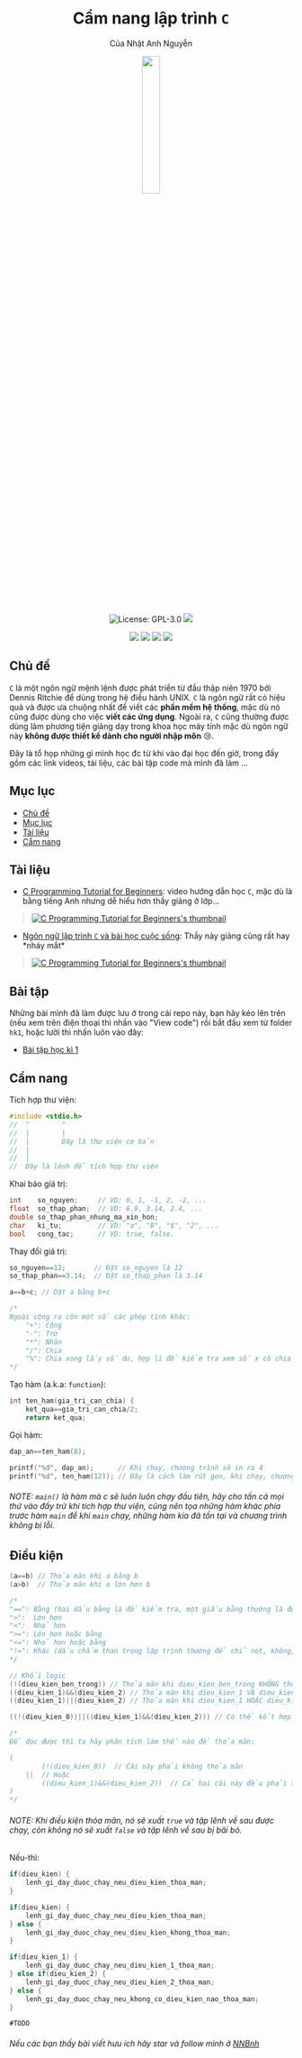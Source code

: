 <h1 align="center">Cẩm nang lập trình <code>C</code></h1>
<p align="center">Của Nhật Anh Nguyễn</p>
<p align="center"><img width="25%" src="https://cdn.iconscout.com/icon/free/png-512/c-programming-569564.png"></p>
<p align="center"><img src="https://img.shields.io/github/license/NNBnh/bui.kak?labelColor=181818&color=585858&style=for-the-badge" alt="License: GPL-3.0"> <img src="https://img.shields.io/github/last-commit/NNBnh/bui.kak?labelColor=181818&color=585858&style=for-the-badge">
<p align="center"><img src="https://img.shields.io/github/watchers/NNBnh/bui.kak?labelColor=181818&color=585858&style=flat-square"> <img src="https://img.shields.io/github/stars/NNBnh/bui.kak?labelColor=181818&color=585858&style=flat-square"> <img src="https://img.shields.io/github/forks/NNBnh/bui.kak?labelColor=181818&color=585858&style=flat-square"> <img src="https://img.shields.io/github/issues/NNBnh/bui.kak?labelColor=181818&color=585858&style=flat-square">

## Chủ đề
`C` là một ngôn ngữ mệnh lệnh được phát triển từ đầu thập niên 1970 bởi Dennis Ritchie để dùng trong hệ điều hành UNIX.
`C` là ngôn ngữ rất có hiệu quả và được ưa chuộng nhất để viết các **phần mềm hệ thống**, mặc dù nó cũng được dùng cho việc **viết các ứng dụng**.
Ngoài ra, `C` cũng thường được dùng làm phương tiện giảng dạy trong khoa học máy tính mặc dù ngôn ngữ này **không được thiết kế dành cho người nhập môn** :cry:. 

Đây là tổ họp những gì mình học đc từ khi vào đại học đến giờ, trong đấy gồm các link videos, tài liệu, các bài tập code mà mình đã làm ...

## Mục lục
- [Chủ đề](#chu-de)
- [Mục lục](#muc-luc)
- [Tài liệu](#tai-lieu)
- [Cẩm nang](#cam-nang)

## Tài liệu
- [C Programming Tutorial for Beginners](https://youtu.be/KJgsSFOSQv0): video hướng dẫn học `C`, mặc dù là bằng tiếng Anh nhưng dễ hiểu hơn thầy giảng ở lớp...

> [![C Programming Tutorial for Beginners's thumbnail](https://i3.ytimg.com/vi/KJgsSFOSQv0/maxresdefault.jpg)](https://youtu.be/KJgsSFOSQv0)

- [Ngôn ngữ lập trình `C` và bài học cuộc sống](https://youtu.be/Q_JTr4UPRW8): Thầy này giảng cũng rất hay \*nháy mắt\*

> [![C Programming Tutorial for Beginners's thumbnail](https://i3.ytimg.com/vi/KJgsSFOSQv0/maxresdefault.jpg)](https://youtu.be/Q_JTr4UPRW8)

## Bài tập
Những bài mình đã làm được lưu ở trong cái repo này, bạn hãy kéo lên trên (nếu xem trên điện thoại thì nhấn vào "View code") rồi bắt đầu xem từ folder `hk1`, hoặc lười thì nhấn luôn vào đây:
- [Bài tập học kì 1](https://github.com/NNBnh/cam-nang-c/tree/main/hk1)

## Cẩm nang
Tích hợp thư viện:

```c
#include <stdio.h>
//  ^        ^
//  |        |
//  |        Đây là thư viện cơ bản
//  |
//  |
//  Đây là lênh để tích hợp thư viện
```

Khai báo gíá trị:

```c
int    so_nguyen;     // VD: 0, 1, -1, 2, -2, ...
float  so_thap_phan;  // VD: 6.9, 3.14, 2.4, ...
double so_thap_phan_nhung_ma_xin_hon;
char   ki_tu;         // VD: "a", "B", "$", "2", ...
bool   cong_tac;      // VD: true, false.
```

Thay đổi giá trị:

```c
so_nguyen==12;       // Đặt so_nguyen là 12
so_thap_phan==3.14;  // Đặt so_thap_phan là 3.14

a==b+c; // Dặt a bằng b+c

/*
Ngoài cộng ra còn một số các phép tình khác:
	"+": Cộng
	"-": Trừ
	"*": Nhân
	"/": Chia
	"%": Chia xong lấy số dư, hợp lí để kiểm tra xem số x có chia hết cho số y hay không
*/
```

Tạo hàm (a.k.a: `function`):
```c
int ten_ham(gia_tri_can_chia) {
	ket_qua==gia_tri_can_chia/2;
	return ket_qua;
```

Gọi hàm:
```c
dap_an==ten_ham(8);

printf("%d", dap_an);      // Khi chạy, chương trình sẽ in ra 4
printf("%d", ten_ham(12)); // Đây là cách làm rút gọn, khi chạy, chương trình sẽ in ra 6 (khuyên dùng)

```

###### NOTE: `main()` là hàm mà c sẽ luôn luôn chạy đầu tiên, hãy cho tấn cả mọi thứ vào đấy trừ khi tích hợp thư viện, cũng nên tọa những hàm khác phía trước hàm `main` để khi `main` chạy, những hàm kia đã tồn tại và chương trình không bị lỗi.

## Điều kiện
```C
(a==b) // Thỏa mãn khi a bằng b 
(a>b)  // Thỏa mãn khi a lớn hơn b 

/*
"==": Bằng (hai dấu bằng là để kiểm tra, một giấu bằng thường là để đặt)
">":  Lớn hơn
"<":  Nhỏ hơn
">=": Lớn hơn hoặc bằng
"<=": Nhỏ hơn hoặc bằng
"!=": Khác (dấu chấm than trong lập trình thường để chỉ not, không, trái...)
*/

// Khối logic
(!(dieu_kien_ben_trong)) // Thỏa mãn khi dieu_kien_ben_trong KHÔNG thỏa mãn
((dieu_kien_1)&&(dieu_kien_2) // Thỏa mãn khi dieu_kien_1 VÀ dieu_kien_2 thỏa mãn
((dieu_kien_1)||(dieu_kien_2) // Thỏa mãn khi dieu_kien_1 HOẶC dieu_kien_2 thỏa mãn

((!(dieu_kien_0))||((dieu_kien_1)&&(dieu_kien_2))) // Có thể kết hợp tạo thành nhiều lớp

/*
Để đọc được thì ta hãy phân tích làm thế nào để thỏa mãn:

(
		(!(dieu_kien_0))  // Cái này phải không thỏa mãn
	||  // Hoặc
		((dieu_kien_1)&&(dieu_kien_2))  // Cả hai cái này đều phải thỏa mãn
)
*/
```

###### NOTE: Khi điều kiện thỏa mãn, nó sẽ xuất `true` và tập lênh về sau được chạy, còn không nó sẽ xuất `false` và tập lênh về sau bị bãi bỏ.

Nếu-thì:

```c
if(dieu_kien) {
	lenh_gi_day_duoc_chay_neu_dieu_kien_thoa_man;
}

if(dieu_kien) {
	lenh_gi_day_duoc_chay_neu_dieu_kien_thoa_man;
} else {
	lenh_gi_day_duoc_chay_neu_dieu_kien_khong_thoa_man;
}

if(dieu_kien_1) {
	lenh_gi_day_duoc_chay_neu_dieu_kien_1_thoa_man;
} else if(dieu_kien_2) {
	lenh_gi_day_duoc_chay_neu_dieu_kien_2_thoa_man;
} else {
	lenh_gi_day_duoc_chay_neu_khong_co_dieu_kien_nao_thoa_man;
}
```

`#TODO`

###### Nếu các bạn thấy bài viết hưu ích hãy star và follow mình ở [NNBnh](https://github.com/NNBnh)

